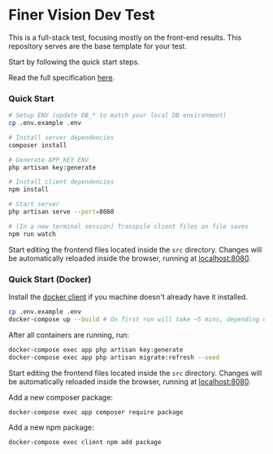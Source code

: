 # Finer Vision Dev Test

This is a full-stack test, focusing mostly on the front-end results. This repository serves are the base template for your test.

Start by following the quick start steps.

Read the full specification [here](https://bit.ly/fv-dev-test).

### Quick Start

```bash
# Setup ENV (update DB_* to match your local DB environment)
cp .env.example .env

# Install server dependencies
composer install

# Generate APP_KEY ENV
php artisan key:generate

# Install client dependencies
npm install

# Start server
php artisan serve --port=8080

# (In a new terminal session) Transpile client files on file saves
npm run watch
```

Start editing the frontend files located inside the `src` directory. Changes will be automatically reloaded inside the browser, running at [localhost:8080](http://localhost:8080).

### Quick Start (Docker)

Install the [docker client](https://docs.docker.com/#run-docker-anywhere) if you machine doesn't already have it installed.

```bash
cp .env.example .env
docker-compose up --build # On first run will take ~5 mins, depending on your machine's hardware
```

After all containers are running, run:

```bash
docker-compose exec app php artisan key:generate
docker-compose exec app php artisan migrate:refresh --seed
```

Start editing the frontend files located inside the `src` directory. Changes will be automatically reloaded inside the browser, running at [localhost:8080](http://localhost:8080).

Add a new composer package:

```bash
docker-compose exec app composer require package
```

Add a new npm package:

```bash
docker-compose exec client npm add package
```

